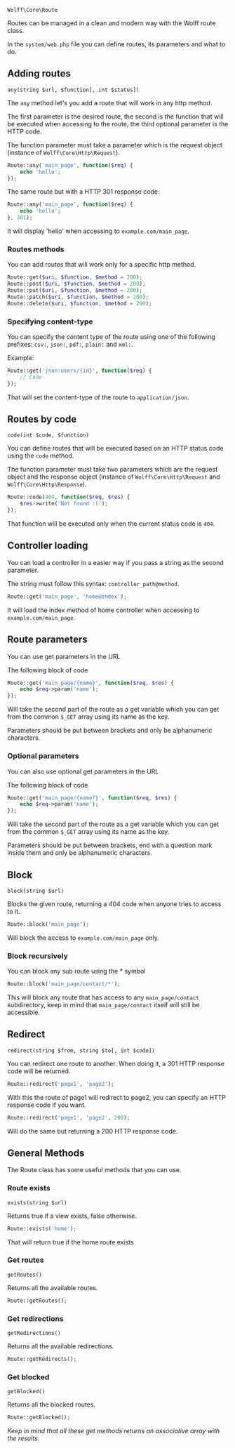 `Wolff\Core\Route`

Routes can be managed in a clean and modern way with the Wolff route class.

In the `system/web.php` file you can define routes, its parameters and what to do.

## Adding routes

`any(string $url, $function[, int $status])`

The `any` method let's you add a route that will work in any http method.

The first parameter is the desired route, the second is the function that will be executed when accessing to the route, the third optional parameter is the HTTP code.

The function parameter must take a parameter which is the request object (instance of `Wolff\Core\Http\Request`).

```php
Route::any('main_page', function($req) {
    echo 'hello';
});
```

The same route but with a HTTP 301 response code:

```php
Route::any('main_page', function($req) {
	echo 'hello';
}, 301);
```

It will display 'hello' when accessing to `example.com/main_page`.

### Routes methods

You can add routes that will work only for a specific http method.

```php
Route::get($uri, $function, $method = 200);
Route::post($uri, $function, $method = 200);
Route::put($uri, $function, $method = 200);
Route::patch($uri, $function, $method = 200);
Route::delete($uri, $function, $method = 200);
```

### Specifying content-type

You can specify the content type of the route using one of the following prefixes: `csv:`, `json:`, `pdf:`, `plain:` and `xml:`.

Example:

```php
Route::get('json:users/{id}', function($req) {
	// Code
});
```

That will set the content-type of the route to `application/json`.

## Routes by code

`code(int $code, $function)`

You can define routes that will be executed based on an HTTP status code using the `code` method.

The function parameter must take two parameters which are the request object and the response object (instance of `Wolff\Core\Http\Request` and `Wolff\Core\Http\Response`).

```php
Route::code(404, function($req, $res) {
    $res->write('Not found :(');
});
```

That function will be executed only when the current status code is `404`.

## Controller loading

You can load a controller in a easier way if you pass a string as the second parameter.

The string must follow this syntax: `controller_path@method`.

```php
Route::get('main_page', 'home@index');
```

It will load the index method of home controller when accessing to `example.com/main_page`.

## Route parameters

You can use get parameters in the URL

The following block of code

```php
Route::get('main_page/{name}', function($req, $res) {
	echo $req->param('name');
});
```

Will take the second part of the route as a get variable which you can get from the common `$_GET` array using its name as the key.

Parameters should be put between brackets and only be alphanumeric characters.

### Optional parameters

You can also use optional get parameters in the URL

The following block of code

```php
Route::get('main_page/{name?}', function($req, $res) {
	echo $req->param('name');
});
```

Will take the second part of the route as a get variable which you can get from the common `$_GET` array using its name as the key.

Parameters should be put between brackets, end with a question mark inside them and only be alphanumeric characters.

## Block

`block(string $url)`

Blocks the given route, returning a 404 code when anyone tries to access to it.

```php
Route::block('main_page');
```

Will block the access to `example.com/main_page` only.

### Block recursively

You can block any sub route using the * symbol

```php
Route::block('main_page/contact/*');
```

This will block any route that has access to any `main_page/contact` subdirectory, keep in mind that `main_page/contact` itself will still be accessible.

## Redirect

`redirect(string $from, string $to[, int $code])`

You can redirect one route to another. When doing it, a 301 HTTP response code will be returned.

```php
Route::redirect('page1', 'page2');
```

With this the route of page1 will redirect to page2, you can specify an HTTP response code if you want.

```php
Route::redirect('page1', 'page2', 200);
```

Will do the same but returning a 200 HTTP response code.

## General Methods

The Route class has some useful methods that you can use.

### Route exists

`exists(string $url)`

Returns true if a view exists, false otherwise.

```php
Route::exists('home');
```

That will return true if the home route exists

### Get routes

`getRoutes()`

Returns all the available routes.

```php
Route::getRoutes();
```

### Get redirections

`getRedirections()`

Returns all the available redirections.

```php
Route::getRedirects();
```

### Get blocked

`getBlocked()`

Returns all the blocked routes.

```php
Route::getBlocked();
```

_Keep in mind that all these get methods returns an associative array with the results._
